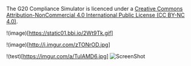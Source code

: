 The G20 Compliance Simulator is licenced under a [Creative Commons Attribution-NonCommercial 4.0 International Public License (CC BY-NC 4.0)](https://creativecommons.org/licenses/by-nc/4.0/legalcode).

!(image)[https://static01.bbi.io/2Wt9Tk.gif]


!(image)[http://i.imgur.com/zTONrOD.jpg]

!(test)[https://imgur.com/a/TuIAMD6.jpg]
![ScreenShot](https://raw.githubusercontent.com/i-saumitra/Voice-controlled-MP3-Player/master/screenshot.jpg)
